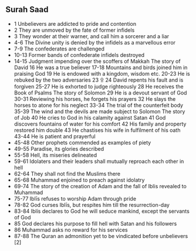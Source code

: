 ## Surah Saad
* 1 Unbelievers are addicted to pride and contention
* 2 They are unmoved by the fate of former infidels
* 3 They wonder at their warner, and call him a sorcerer and a liar
* 4-6 The Divine unity is denied by the infidels as a marvellous error
* 7-9 The confederates are challenged
* 10-13 Former bands of confederate infidels destroyed
* 14-15 Judgment impending over the scoffers of Makkah
The story of David 16 He was a true believer 17-18 Mountains and birds joined him in praising God 19 He is endowed with a kingdom, wisdom etc. 20-23 He is rebuked by the two adversaries 23 ۩ 24 David repents his fault and is forgiven 25-27 He is exhorted to judge righteously 28 He receives the Book of Psalms
The story of Solomon 29 He is a devout servant of God 30-31 Reviewing his horses, he forgets his prayers 32 He slays the horses to atone for his neglect 33-34 The trial of the counterfeit body 35-39 The wind and the devils are made subject to Solomon
The story of Job 40 He cries to God in his calamity against Satan 41 God discovers fountains of water for his comfort 42 His family and property restored him double 43 He chastises his wife in fulfilment of his oath 43-44 He is patient and prayerful
* 45-48 Other prophets commended as examples of piety
* 49-55 Paradise, its glories described
* 55-58 Hell, its miseries delineated
* 59-61 Idolaters and their leaders shall mutually reproach each other in hell
* 62-64 They shall not find the Muslims there
* 65-68 Muhammad enjoined to preach against idolatry
* 69-74 The story of the creation of Adam and the fall of Iblis revealed to Muhammad
* 75-77 Iblīs refuses to worship Adam through pride
* 78-82 God curses Iblīs, but respites him till the resurrection-day
* 83-84 Iblís declares to God he will seduce mankind, except the servants of God
* 85 God declares his purpose to fill hell with Satan and his followers
* 86 Muhammad asks no reward for his services
* 87-88 The Quran an admonition yet to be vindicated before unbelievers [2]
